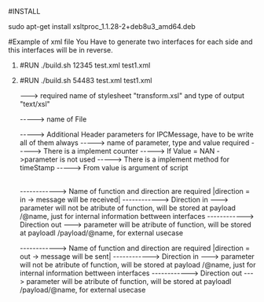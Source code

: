 #INSTALL 

sudo apt-get install xsltproc_1.1.28-2+deb8u3_amd64.deb



#Example of xml file 
You Have to generate two interfaces for each side and this interfaces will be in reverse.
1. #RUN ./build.sh 12345 test.xml test1.xml
2. #RUN ./build.sh 54483 test.xml test1.xml

     <?xml version = "1.0"?>
     <?xml-stylesheet type="text/xsl" href="transform.xsl"?> ---> required name of stylesheet "transform.xsl" and type of output "text/xsl"
     <package name="Interface">-----> name of File
  
    <element name="HelloMsgParameters">                                    -----> Additional Header parameters for IPCMessage, have to be write all of them always
	<parameter name="msgtype" type="uint8_t" value="1"/>               -----> name of parameter, type and value required
	<parameter name="msgCounter" type="uint8_t" value="m_counter"/>     -----> There is a implement counter 
	<parameter name="crc" type="uint16_t" value="NAN"/>		    -----> If Value = NAN ->parameter is not used
	<parameter name="timeStamp" type="uint32_t" value="getTimestamp()"/>  -----> There is a implement method for timeStamp
	<parameter name="from" type="uint32_t" value="12345"/>              -----> From value is argument of script
	<parameter name="to" type="uint32_t" value="54483"/>		     
	<parameter name="nextHeader" type="uint8_t" value="NAN"/>	
	<parameter name="reserved" type="uint8_t" value="NAN"/>
    </element>
    
    <function name="HelloMsg" direction="in">                               ------------> Name of function and direction are required |direction = in -> message will be received|
	<parameter name="id" type="int" value="2" direction="in"/>	    ------------> Direction in ---> parameter will not be atribute of function, will be stored at payload /@name, just for internal information bettween interfaces
	<parameter name="context" type="std::string" direction="out"/>      ------------> Direction out ---> parameter will be atribute of function, will be stored at payloadl /payload/@name, for external usecase
	<parameter name="nieco" type="uint8_t" direction="out"/>
    </function>
    
    <function name="HelloMsgAck" direction="out">                           ------------> Name of function and direction are required |direction = out -> message will be sent|
	<parameter name="id" type="int" value="2" direction="in"/>          ------------> Direction in ---> parameter will not be atribute of function, will be stored at payload /@name, just for internal information bettween interfaces
	<parameter name="context" type="std::string" direction="out"/>      ------------> Direction out ---> parameter will be atribute of function, will be stored at payloadl /payload/@name, for external usecase
	<parameter name="nieco" type="uint8_t" direction="out"/>
    </function>
    </package>
